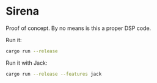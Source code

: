 # Sirena

Proof of concept. By no means is this a proper DSP code.

Run it:

``` sh
cargo run --release
```

Run it with Jack:

``` sh
cargo run --release --features jack
```
